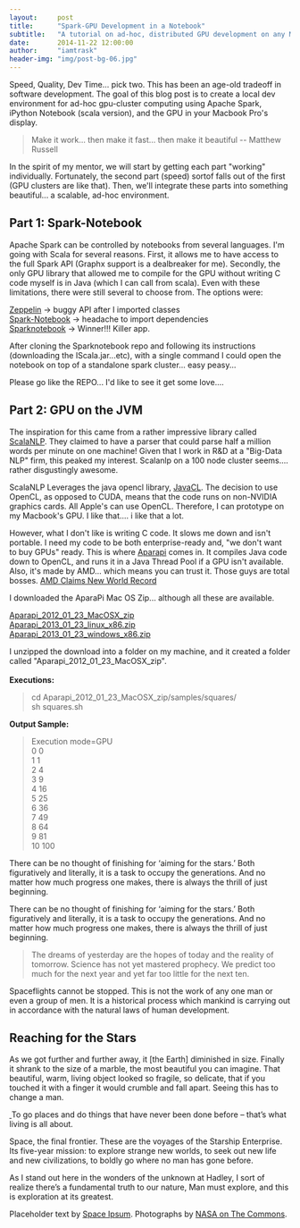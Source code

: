 ```yaml
---
layout:     post
title:      "Spark-GPU Development in a Notebook"
subtitle:   "A tutorial on ad-hoc, distributed GPU development on any Macbook Pro"
date:       2014-11-22 12:00:00
author:     "iamtrask"
header-img: "img/post-bg-06.jpg"
---
```


<p>Speed, Quality, Dev Time... pick two. This has been an age-old tradeoff in software development. The goal of this blog post is to create a local dev environment for ad-hoc gpu-cluster computing using Apache Spark, iPython Notebook (scala version), and the GPU in your Macbook Pro's display.</p>

<blockquote>Make it work... then make it fast... then make it beautiful -- Matthew Russell</blockquote>

<p>In the spirit of my mentor, we will start by getting each part "working" individually. Fortunately, the second part (speed) sortof falls out of the first (GPU clusters are like that). Then, we'll integrate these parts into something beautiful... a scalable, ad-hoc environment.</p>

<h2 class="section-heading">Part 1: Spark-Notebook</h2>

<p>Apache Spark can be controlled by notebooks from several languages. I'm going with Scala for several reasons. First, it allows me to have access to the full Spark API (Graphx support is a dealbreaker for me). Secondly, the only GPU library that allowed me to compile for the GPU without writing C code myself is in Java (which I can call from scala). Even with these limitations, there were still several to choose from. The options were:</p>

<p>
<a href="http://zeppelin-project.org/">Zeppelin</a> -> buggy API after I imported classes <br />
<a href="https://github.com/andypetrella/spark-notebook">Spark-Notebook</a> -> headache to import dependencies <br />
<a href="https://github.com/hohonuuli/sparknotebook">Sparknotebook</a> -> Winner!!! Killer app. <br /></p>

<p>After cloning the Sparknotebook repo and following its instructions (downloading the IScala.jar...etc), with a single command I could open the notebook on top of a standalone spark cluster... easy peasy... </p>

<p>Please go like the REPO... I'd like to see it get some love....</p>

<h2 class="section-heading">Part 2: GPU on the JVM</h2>

<p>The inspiration for this came from a rather impressive library called <a href="http://www.scalanlp.org/">ScalaNLP</a>. They claimed to have a parser that could parse half a million words per minute on one machine! Given that I work in R&D at a "Big-Data NLP" firm, this peaked my interest. Scalanlp on a 100 node cluster seems.... rather disgustingly awesome.</p>

<p>ScalaNLP Leverages the java opencl library, <a href='https://code.google.com/p/javacl/'>JavaCL</a>. The decision to use OpenCL, as opposed to CUDA, means that the code runs on non-NVIDIA graphics cards. All Apple's can use OpenCL. Therefore, I can prototype on my Macbook's GPU. I like that.... i like that a lot. </p>

<p>However, what I don't like is writing C code. It slows me down and isn't portable. I need my code to be both enterprise-ready and, "we don't want to buy GPUs" ready. This is where <a href="https://code.google.com/p/aparapi/">Aparapi</a> comes in. It compiles Java code down to OpenCL, and runs it in a Java Thread Pool if a GPU isn't available. Also, it's made by AMD... which means you can trust it. Those guys are total bosses. <a href="http://www.amd.com/en-us/press-releases/Pages/amd-fx-8370-2014sep02.aspx">AMD Claims New World Record</a></p>

<p>I downloaded the AparaPi Mac OS Zip... although all these are available.</p>

<a href ="https://code.google.com/p/aparapi/downloads/detail?name=Aparapi_2012_01_23_MacOSX_zip&can=2&q=">Aparapi_2012_01_23_MacOSX_zip</a><br />
<a href="https://code.google.com/p/aparapi/downloads/detail?name=Aparapi_2013_01_23_linux_x86.zip&can=2&q=">Aparapi_2013_01_23_linux_x86.zip</a><br />
<a href ="https://code.google.com/p/aparapi/downloads/detail?name=Aparapi_2013_01_23_windows_x86.zip&can=2&q=">Aparapi_2013_01_23_windows_x86.zip</a><br />

<p>I unzipped the download into a folder on my machine, and it created a folder called "Aparapi_2012_01_23_MacOSX_zip". <br /><br />
<b>Executions:</b>
<blockquote>cd Aparapi_2012_01_23_MacOSX_zip/samples/squares/ <br />
sh squares.sh</blockquote>
<b>Output Sample:</b>
<blockquote>Execution mode=GPU<br />
     0        0 <br />
     1        1<br />
     2        4<br />
     3        9<br />
     4       16<br />
     5       25<br />
     6       36<br />
     7       49<br />
     8       64<br />
     9       81<br />
    10      100
</blockquote>
</p>
<p>There can be no thought of finishing for ‘aiming for the stars.’ Both figuratively and literally, it is a task to occupy the generations. And no matter how much progress one makes, there is always the thrill of just beginning.</p>

<p>There can be no thought of finishing for ‘aiming for the stars.’ Both figuratively and literally, it is a task to occupy the generations. And no matter how much progress one makes, there is always the thrill of just beginning.</p>

<blockquote>The dreams of yesterday are the hopes of today and the reality of tomorrow. Science has not yet mastered prophecy. We predict too much for the next year and yet far too little for the next ten.</blockquote>

<p>Spaceflights cannot be stopped. This is not the work of any one man or even a group of men. It is a historical process which mankind is carrying out in accordance with the natural laws of human development.</p>

<h2 class="section-heading">Reaching for the Stars</h2>

<p>As we got further and further away, it [the Earth] diminished in size. Finally it shrank to the size of a marble, the most beautiful you can imagine. That beautiful, warm, living object looked so fragile, so delicate, that if you touched it with a finger it would crumble and fall apart. Seeing this has to change a man.</p>

<a href="#">
    <img class="img-responsive" src="{{ site.baseurl }}/img/post-sample-image.jpg" alt="">
</a>
<span class="caption text-muted">To go places and do things that have never been done before – that’s what living is all about.</span>

<p>Space, the final frontier. These are the voyages of the Starship Enterprise. Its five-year mission: to explore strange new worlds, to seek out new life and new civilizations, to boldly go where no man has gone before.</p>

<p>As I stand out here in the wonders of the unknown at Hadley, I sort of realize there’s a fundamental truth to our nature, Man must explore, and this is exploration at its greatest.</p>

<p>Placeholder text by <a href="http://spaceipsum.com/">Space Ipsum</a>. Photographs by <a href="https://www.flickr.com/photos/nasacommons/">NASA on The Commons</a>.</p>

